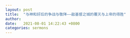 ```yaml
---
layout: post
title:  "与神和好后的争战与敬拜——敌基督之城的覆灭与上帝的得胜"
author: 
date:   2021-08-01 14:22:43 +0800
categories: sermons
---
```


